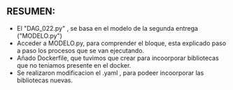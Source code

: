 ## RESUMEN:
- El "DAG_022.py" , se basa en el modelo de la segunda entrega ("MODELO.py")
- Acceder a MODELO.py, para comprender el bloque, esta explicado paso a paso los procesos que se van ejecutando.
- Añado Dockerfile, que tuvimos que crear para incoorporar bibliotecas que no teniamos presente en el docker.
- Se realizaron modificacion el .yaml , para podeer incoorporar las bibliotecas nuevas. 
